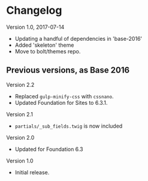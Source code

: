 Changelog
=========

Version 1.0, 2017-07-14

 - Updating a handful of dependencies in 'base-2016'
 - Added 'skeleton' theme
 - Move to bolt/themes repo.

Previous versions, as Base 2016 
------------------------------

Version 2.2

 - Replaced `gulp-minify-css` with `cssnano`.
 - Updated Foundation for Sites to 6.3.1.

Version 2.1

 - `partials/_sub_fields.twig` is now included

Version 2.0

 - Updated for Foundation 6.3

Version 1.0

 - Initial release.
